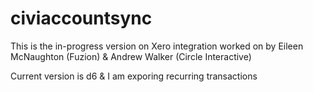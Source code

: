 civiaccountsync
===============

This is the in-progress version on Xero integration worked on by Eileen McNaughton (Fuzion) & Andrew Walker (Circle Interactive)

Current version is d6 & I am exporing recurring transactions

